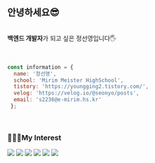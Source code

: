 ## 안녕하세요😎
<p>  
    <br/>
    <b>백엔드 개발자</b>가 되고 싶은 정선영입니다🖐️
</p>
<br/>

``` javascript
const information = {
  name: '정선영',
  school: 'Mirim Meister HighSchool',
  tistory: 'https://youngging2.tistory.com/',
  velog: 'https://velog.io/@seonyo/posts',
  email: 's2236@e-mirim.hs.kr'
 };  
```

<br/>

### 👩🏻‍💻My Interest 

<img src="https://img.shields.io/badge/Java-007396?style=for-the-badge&logo=Java&logoColor=white"> <img src="https://img.shields.io/badge/Express.js-404D59?style=for-the-badge&logo=Express&logoColor=white">
 <img src="https://img.shields.io/badge/SpringBoot-6DB33F4?style=for-the-badge&logo=Spring&logoColor=white">
  <img src="https://img.shields.io/badge/React-61DAFB?style=for-the-badge&logo=React&logoColor=white">
  <img src="https://img.shields.io/badge/Django-092E20?style=for-the-badge&logo=Django&logoColor=white">
  <img src = "https://img.shields.io/badge/NestJS-E0234E?logo=nestjs&logoColor=fff&style=for-the-badge"> 
